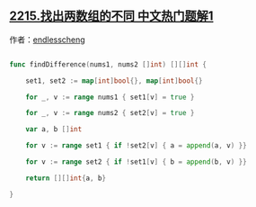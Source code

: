 ## [2215.找出两数组的不同 中文热门题解1](https://leetcode.cn/problems/find-the-difference-of-two-arrays/solutions/100000/on-mo-ni-by-endlesscheng-0plx)

作者：[endlesscheng](https://leetcode.cn/u/endlesscheng)
```go
func findDifference(nums1, nums2 []int) [][]int {
	set1, set2 := map[int]bool{}, map[int]bool{}
	for _, v := range nums1 { set1[v] = true }
	for _, v := range nums2 { set2[v] = true }
	var a, b []int
	for v := range set1 { if !set2[v] { a = append(a, v) }}
	for v := range set2 { if !set1[v] { b = append(b, v) }}
	return [][]int{a, b}
}
```